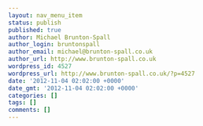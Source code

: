 ```yaml
---
layout: nav_menu_item
status: publish
published: true
author: Michael Brunton-Spall
author_login: bruntonspall
author_email: michael@brunton-spall.co.uk
author_url: http://www.brunton-spall.co.uk
wordpress_id: 4527
wordpress_url: http://www.brunton-spall.co.uk/?p=4527
date: '2012-11-04 02:02:00 +0000'
date_gmt: '2012-11-04 02:02:00 +0000'
categories: []
tags: []
comments: []
---
```


